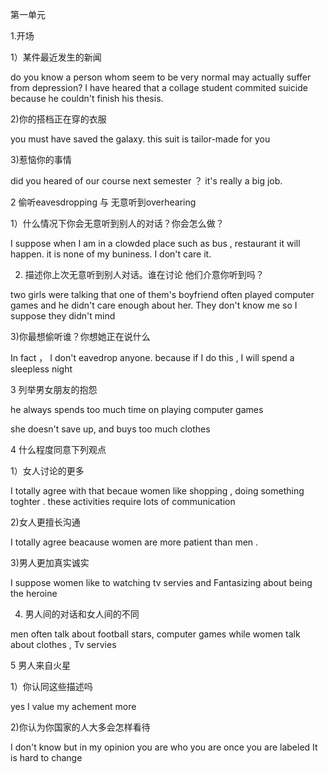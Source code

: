 第一单元

1.开场

1）某件最近发生的新闻

do you know a person whom seem to be very normal may actually suffer from depression?   I have heared that a collage student commited suicide because he couldn't finish his thesis.

2)你的搭档正在穿的衣服

you must have saved the galaxy.   this suit is tailor-made for you

3)惹恼你的事情

did you heared of  our course next  semester ？ it's really a big job.

2 偷听eavesdropping 与 无意听到overhearing

1）什么情况下你会无意听到别人的对话？你会怎么做？

I suppose when I am in a clowded place such as bus , restaurant it will happen.  it is none of my buniness. I don't care it.

2) 描述你上次无意听到别人对话。谁在讨论 他们介意你听到吗？

two girls were talking that one of them's boyfriend often played computer games and he didn't care enough about her. They don't know me so I suppose they didn't mind

3)你最想偷听谁？你想她正在说什么

In fact ， I don't eavedrop anyone. because if I do this , I will spend a sleepless night



3 列举男女朋友的抱怨

he always spends too much time on playing computer games

she doesn't save up, and buys too  much clothes

4 什么程度同意下列观点

1）女人讨论的更多

I  totally agree with that becaue women like shopping , doing something toghter . these activities require lots of communication

2)女人更擅长沟通

I totally agree beacause women are more patient than men .

3)男人更加真实诚实

I suppose women like to watching tv servies and Fantasizing about being the heroine

4) 男人间的对话和女人间的不同

men often talk about football stars, computer games    while women  talk about clothes , Tv servies 



5 男人来自火星

1）你认同这些描述吗

yes  I value my achement more

2)你认为你国家的人大多会怎样看待

I don't know but in my opinion you are who you are once you are labeled  It is hard to change


